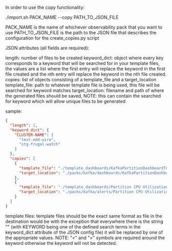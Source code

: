 In order to use the copy functionality:

./import.sh PACK_NAME --copy PATH_TO_JSON_FILE

PACK_NAME is the name of whichever observability pack that you want to use
PATH_TO_JSON_FILE is the path to the JSON file that describes the configuration for the create_copies.py script

JSON attributes (all fields are required):

length: number of files to be created
keyword_dict: object where every key corresponds to a keyword that will be searched for in your template files, the values are a list where the first entry will replace the keyword in the first file created and the nth entry will replace the keyword in the nth file created.
copies: list of objects consisting of a template_file and a target_location
        template_file: path to whatever template file is being used, this file will be searched for keyword matches
        target_location: filename and path of where the generated files should be saved, NOTE: this can contain the searched for keyword which will allow unique files to be generated

sample:
```json
{
  "length": 2,
  "keyword_dict": {
    "CLUSTER-NAME": [
      "test-odd-wire",
      "stg-frugal-watch"
    ]
  },
  "copies": [
    {
      "template_file": "./template_dashboards/KafkaPartitionDashboardTemplate.json",
      "target_location": "./packs/kafka/dashboards/KafkaPartitionDashboard(<CLUSTER-NAME>).json"
    },
    {
      "template_file": "./template_dashboards/Partition CPU Utilization Template.yml",
      "target_location": "./packs/kafka/alerts/Partition CPU Utilization (<CLUSTER-NAME>).yml"
    }
  ]
}
```
  
template files:
  template files should be the exact same format as file in the destination would be with the exception that everywhere there is the string "<KEYWORD>" (with KEYWORD being one of the defined search terms in the keyword_dict attribute of the JSON config file) it will be replaced by one of the appropriate values.
  NOTE: "<" and ">" symbols are required around the keyword otherwise the keyword will not be detected.
